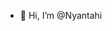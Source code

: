 - 👋 Hi, I’m @Nyantahi

<!---
Nyantahi/Nyantahi is a ✨ special ✨ repository because its `README.md` (this file) appears on your GitHub profile.
You can click the Preview link to take a look at your changes.
--->
